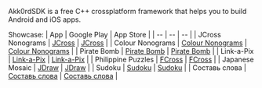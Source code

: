 Akk0rdSDK is a free C++ crossplatform framework that helps you to build Android and iOS apps.

Showcase:
| App |  Google Play | App Store |
| -- | -- | -- |
| JCross Nonograms | [JCross](https://play.google.com/store/apps/details?id=org.popapp.jc) | [JCross](https://apps.apple.com/app/id1013587052) |
| Colour Nonograms | [Colour Nonograms](https://play.google.com/store/apps/details?id=org.popapp.colornonograms) | [Colour Nonograms](https://apps.apple.com/app/id1587839728) |
| Pirate Bomb | [Pirate Bomb](https://play.google.com/store/apps/details?id=org.akk0rdsdk.PirateBomb) | [Pirate Bomb](https://apps.apple.com/app/id1482437026) |
| Link-a-Pix | [Link-a-Pix](https://play.google.com/store/apps/details?id=org.popapp.color_fcross) | [Link-a-Pix](https://apps.apple.com/app/id1147212126) |
| Philippine Puzzles | [FCross](https://play.google.com/store/apps/details?id=org.popapp.fcross) | [FCross](https://apps.apple.com/app/id1091290034) |
| Japanese Mosaic | [JDraw](https://play.google.com/store/apps/details?id=org.popapp.jdraw) | [JDraw](https://apps.apple.com/app/id1113501306) |
| Sudoku | [Sudoku](https://play.google.com/store/apps/details?id=org.popapp.sudoku) | [Sudoku](https://apps.apple.com/app/id1446860030) |
| Составь слова | [Составь слова](https://play.google.com/store/apps/details?id=com.popapp.WordsRu) | [Составь слова](https://apps.apple.com/app/id960409308) |